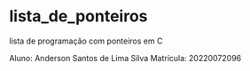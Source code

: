 # lista_de_ponteiros
lista de programação com ponteiros em C

Aluno: Anderson Santos de Lima Silva
Matrícula: 20220072096
